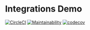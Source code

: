 # Integrations Demo
[![CircleCI](https://circleci.com/gh/mubstimor/integrationsdemo.svg?style=svg)](https://circleci.com/gh/mubstimor/integrationsdemo) 
[![Maintainability](https://api.codeclimate.com/v1/badges/b767e35f00a25678cb9f/maintainability)](https://codeclimate.com/github/mubstimor/integrationsdemo/maintainability)
[![codecov](https://codecov.io/gh/mubstimor/integrationsdemo/branch/master/graph/badge.svg)](https://codecov.io/gh/mubstimor/integrationsdemo)
